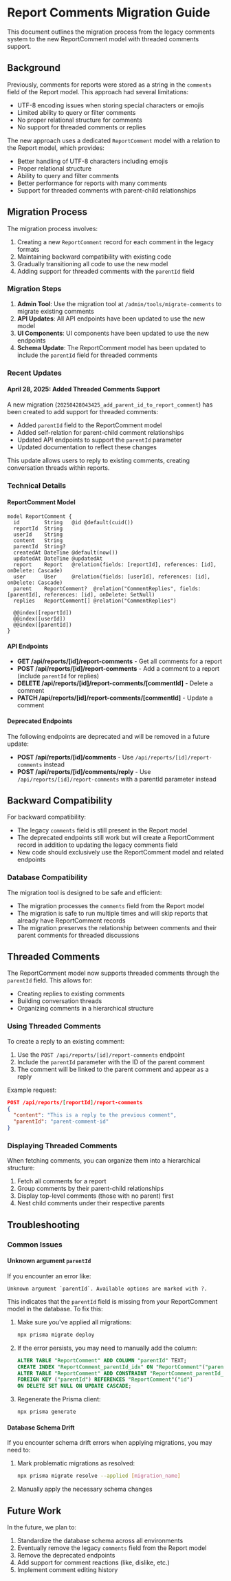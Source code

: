 # Report Comments Migration Guide

This document outlines the migration process from the legacy comments system to the new ReportComment model with threaded comments support.

## Background

Previously, comments for reports were stored as a string in the `comments` field of the Report model. This approach had several limitations:
- UTF-8 encoding issues when storing special characters or emojis
- Limited ability to query or filter comments
- No proper relational structure for comments
- No support for threaded comments or replies

The new approach uses a dedicated `ReportComment` model with a relation to the Report model, which provides:
- Better handling of UTF-8 characters including emojis
- Proper relational structure
- Ability to query and filter comments
- Better performance for reports with many comments
- Support for threaded comments with parent-child relationships

## Migration Process

The migration process involves:

1. Creating a new `ReportComment` record for each comment in the legacy formats
2. Maintaining backward compatibility with existing code
3. Gradually transitioning all code to use the new model
4. Adding support for threaded comments with the `parentId` field

### Migration Steps

1. **Admin Tool**: Use the migration tool at `/admin/tools/migrate-comments` to migrate existing comments
2. **API Updates**: All API endpoints have been updated to use the new model
3. **UI Components**: UI components have been updated to use the new endpoints
4. **Schema Update**: The ReportComment model has been updated to include the `parentId` field for threaded comments

### Recent Updates

#### April 28, 2025: Added Threaded Comments Support

A new migration (`20250428043425_add_parent_id_to_report_comment`) has been created to add support for threaded comments:

- Added `parentId` field to the ReportComment model
- Added self-relation for parent-child comment relationships
- Updated API endpoints to support the `parentId` parameter
- Updated documentation to reflect these changes

This update allows users to reply to existing comments, creating conversation threads within reports.

### Technical Details

#### ReportComment Model

```prisma
model ReportComment {
  id        String   @id @default(cuid())
  reportId  String
  userId    String
  content   String
  parentId  String?
  createdAt DateTime @default(now())
  updatedAt DateTime @updatedAt
  report    Report   @relation(fields: [reportId], references: [id], onDelete: Cascade)
  user      User     @relation(fields: [userId], references: [id], onDelete: Cascade)
  parent    ReportComment?  @relation("CommentReplies", fields: [parentId], references: [id], onDelete: SetNull)
  replies   ReportComment[] @relation("CommentReplies")

  @@index([reportId])
  @@index([userId])
  @@index([parentId])
}
```

#### API Endpoints

- **GET /api/reports/[id]/report-comments** - Get all comments for a report
- **POST /api/reports/[id]/report-comments** - Add a comment to a report (include `parentId` for replies)
- **DELETE /api/reports/[id]/report-comments/[commentId]** - Delete a comment
- **PATCH /api/reports/[id]/report-comments/[commentId]** - Update a comment

#### Deprecated Endpoints

The following endpoints are deprecated and will be removed in a future update:

- **POST /api/reports/[id]/comments** - Use `/api/reports/[id]/report-comments` instead
- **POST /api/reports/[id]/comments/reply** - Use `/api/reports/[id]/report-comments` with a parentId parameter instead

## Backward Compatibility

For backward compatibility:
- The legacy `comments` field is still present in the Report model
- The deprecated endpoints still work but will create a ReportComment record in addition to updating the legacy comments field
- New code should exclusively use the ReportComment model and related endpoints

### Database Compatibility

The migration tool is designed to be safe and efficient:
- The migration processes the `comments` field from the Report model
- The migration is safe to run multiple times and will skip reports that already have ReportComment records
- The migration preserves the relationship between comments and their parent comments for threaded discussions

## Threaded Comments

The ReportComment model now supports threaded comments through the `parentId` field. This allows for:

- Creating replies to existing comments
- Building conversation threads
- Organizing comments in a hierarchical structure

### Using Threaded Comments

To create a reply to an existing comment:

1. Use the `POST /api/reports/[id]/report-comments` endpoint
2. Include the `parentId` parameter with the ID of the parent comment
3. The comment will be linked to the parent comment and appear as a reply

Example request:
```json
POST /api/reports/[reportId]/report-comments
{
  "content": "This is a reply to the previous comment",
  "parentId": "parent-comment-id"
}
```

### Displaying Threaded Comments

When fetching comments, you can organize them into a hierarchical structure:

1. Fetch all comments for a report
2. Group comments by their parent-child relationships
3. Display top-level comments (those with no parent) first
4. Nest child comments under their respective parents

## Troubleshooting

### Common Issues

#### Unknown argument `parentId`

If you encounter an error like:
```
Unknown argument `parentId`. Available options are marked with ?.
```

This indicates that the `parentId` field is missing from your ReportComment model in the database. To fix this:

1. Make sure you've applied all migrations:
   ```bash
   npx prisma migrate deploy
   ```

2. If the error persists, you may need to manually add the column:
   ```sql
   ALTER TABLE "ReportComment" ADD COLUMN "parentId" TEXT;
   CREATE INDEX "ReportComment_parentId_idx" ON "ReportComment"("parentId");
   ALTER TABLE "ReportComment" ADD CONSTRAINT "ReportComment_parentId_fkey"
   FOREIGN KEY ("parentId") REFERENCES "ReportComment"("id")
   ON DELETE SET NULL ON UPDATE CASCADE;
   ```

3. Regenerate the Prisma client:
   ```bash
   npx prisma generate
   ```

#### Database Schema Drift

If you encounter schema drift errors when applying migrations, you may need to:

1. Mark problematic migrations as resolved:
   ```bash
   npx prisma migrate resolve --applied [migration_name]
   ```

2. Manually apply the necessary schema changes

## Future Work

In the future, we plan to:
1. Standardize the database schema across all environments
2. Eventually remove the legacy `comments` field from the Report model
3. Remove the deprecated endpoints
4. Add support for comment reactions (like, dislike, etc.)
5. Implement comment editing history
